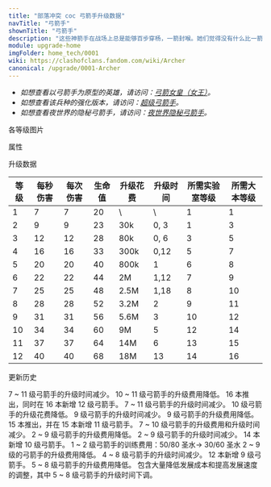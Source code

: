 ```yaml
---
title: "部落冲突 coc 弓箭手升级数据"
navTitle: "弓箭手"
shownTitle: "弓箭手"
description: "这些神箭手在战场上总是能够百步穿杨，一箭封喉。她们觉得没有什么比一箭打爆对手更爽的了。"
module: upgrade-home
imgFolder: home_tech/0001
wiki: https://clashofclans.fandom.com/wiki/Archer
canonical: /upgrade/0001-Archer
---
```


- *如想查看以弓箭手为原型的英雄，请访问：[弓箭女皇（女王）](/upgrade/0201-Archer-Queen)。*
- *如想查看该兵种的强化版本，请访问：[超级弓箭手](/upgrade/0606-Super-Archer)。*
- *如想查看夜世界的隐秘弓箭手，请访问：[夜世界隐秘弓箭手](/upgrade/1001-Sneaky-Archer)。*

<UnitInfo :folder="$frontmatter.imgFolder" imgSrc="Archer_info.png" :imgAlt="$frontmatter.navTitle" :description="$frontmatter.description" />

<SmallTitle>各等级图片</SmallTitle>

<Panel>
    <UnitImgGroup :folder="$frontmatter.imgFolder">
        <UnitImg imgTitle="1 - 2 级" imgSrc="Archer1.png" />
        <UnitImg imgTitle="3 - 4 级" imgSrc="Archer3.png" />
        <UnitImg imgTitle="5 级" imgSrc="Archer5.png" />
        <UnitImg imgTitle="6 级" imgSrc="Archer6.png" />
        <UnitImg imgTitle="7 级" imgSrc="Archer7.png" />
        <UnitImg imgTitle="8 级" imgSrc="Archer8.png" />
        <UnitImg imgTitle="9 级" imgSrc="Archer9.png" />
        <UnitImg imgTitle="10 级" imgSrc="Archer10.png" />
        <UnitImg imgTitle="11 级" imgSrc="Archer11.png" />
        <UnitImg imgTitle="12 级" imgSrc="Archer12.png" />
    </UnitImgGroup>
</Panel>

<SmallTitle>属性</SmallTitle>

<UnitProperties>
    <UnitProperty pKey="攻击偏好" pValue="无" />
    <UnitProperty pKey="伤害类型" pValue="单体伤害" />
    <UnitProperty pKey="攻击的目标" pValue="地面和空中目标" />
    <UnitProperty pKey="占据人口" pValue="1" />
    <UnitProperty pKey="移动速度" pValue="3 格/秒" />
    <UnitProperty pKey="攻击速度" pValue="1 秒/次" />
    <UnitProperty pKey="攻击距离" pValue="3.5 格" />
    <UnitProperty pKey="所需训练营等级" pValue="2" />
    <UnitProperty pKey="所需大本等级" pValue="2" />
    <UnitProperty pKey="训练时间" pValue="6" trainingSystem="2022" />
</UnitProperties>

<SmallTitle>升级数据</SmallTitle>

<script setup>
const tableExtraInfo = [
    {
        "column": 4,
        "type": "cost",
        "gpClass": "research",
        "icon": "Elixir"
    },
    {
        "column": 5,
        "type": "time",
        "gpClass": "research"
    }
];
</script>

<UnitTable :tableExtraInfo="tableExtraInfo">

| 等级 | 每秒伤害 | 每次伤害 | 生命值 | 升级花费 |  升级时间  |所需实验室等级|所需大本等级|
| ---- |  ----   |  ----   |  ----  |   ----  |    ----   |    ----     |   ----    |
|   1  |     7   |    7    |    20  |      \  |       \   |      1      |     1     |
|   2  |     9   |    9    |    23  |    30k  |    0, 3   |      1      |     3     |
|   3  |    12   |   12    |    28  |    80k  |    0, 6   |      3      |     5     |
|   4  |    16   |   16    |    33  |   300k  |    0,12   |      5      |     7     |
|   5  |    20   |   20    |    40  |   800k  |    1      |      6      |     8     |
|   6  |    22   |   22    |    44  |     2M  |    1,12   |      7      |     9     |
|   7  |    25   |   25    |    48  |   2.5M  |    1,18   |      8      |    10     |
|   8  |    28   |   28    |    52  |   3.2M  |    2      |      9      |    11     |
|   9  |    31   |   31    |    56  |   5.6M  |    3      |     10      |    12     |
|  10  |    34   |   34    |    60  |     9M  |    5      |     12      |    14     |
|  11  |    37   |   37    |    64  |    14M  |    6      |     13      |    15     |
|  12  |    40   |   40    |    68  |    18M  |   13      |     14      |    16     |
</UnitTable>

<SmallTitle>更新历史</SmallTitle>

<Timeline>
    <TimelineItem date="2024/06/18">
        <TimelineRow>7 ~ 11 级弓箭手的升级时间减少。</TimelineRow>
        <TimelineRow>10 ~ 11 级弓箭手的升级费用降低。</TimelineRow>
    </TimelineItem>
    <TimelineItem date="2023/12/12">
        <TimelineRow>16 本推出，同时在 16 本新增 12 级弓箭手。</TimelineRow>
        <TimelineRow>7 ~ 11 级弓箭手的升级时间减少。</TimelineRow>
        <TimelineRow>10 级弓箭手的升级花费降低。</TimelineRow>
    </TimelineItem>
    <TimelineItem date="2023/06/12">
        <TimelineRow>9 级弓箭手的升级时间减少。</TimelineRow>
        <TimelineRow>9 级弓箭手的升级费用降低。</TimelineRow>
    </TimelineItem>
    <TimelineItem date="2022/10/10">
        <TimelineRow>15 本推出，并在 15 本新增 11 级弓箭手。</TimelineRow>
        <TimelineRow>7 ~ 10 级弓箭手的升级费用和升级时间减少。</TimelineRow>
    </TimelineItem>
    <TimelineItem date="2021/12/09">
        <TimelineRow>2 ~ 9 级弓箭手的升级费用降低。</TimelineRow>
        <TimelineRow>2 ~ 9 级弓箭手的升级时间减少。</TimelineRow>
    </TimelineItem>
    <TimelineItem date="2021/04/12">
        <TimelineRow>14 本新增 10 级弓箭手。</TimelineRow>
        <TimelineRow>1 ~ 2 级弓箭手的训练费用：50/80 圣水→ 30/60 圣水</TimelineRow>
        <TimelineRow>2 ~ 9 级的弓箭手的升级费用降低。</TimelineRow>
        <TimelineRow>4 ~ 8 级弓箭手的升级时间减少。</TimelineRow>
    </TimelineItem>
    <TimelineItem date="2020/06/22">
        <TimelineRow>12 本新增 9 级弓箭手。</TimelineRow>
    </TimelineItem>
    <TimelineItem date="2020/03/30">
        <TimelineRow>5 ~ 8 级弓箭手的升级费用降低。</TimelineRow>
    </TimelineItem>
    <TimelineItem date="2019/04/02">
        <TimelineRow>包含大量降低发展成本和提高发展速度的调整，其中 5 ~ 8 级弓箭手的升级时间下调。</TimelineRow>
    </TimelineItem>
    <TimelineItem :historyBottom="true" />
</Timeline>